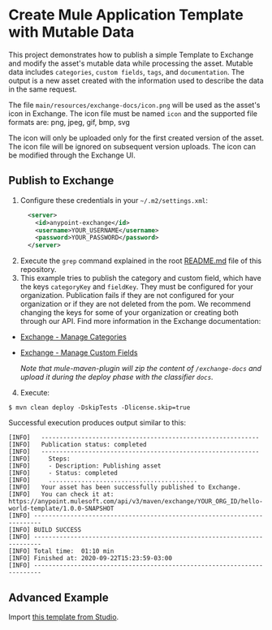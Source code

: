 # Create Mule Application Template with Mutable Data

This project demonstrates how to publish a simple Template to Exchange and modify the asset's mutable data while processing the asset. Mutable data includes `categories`, `custom fields`, `tags`, and `documentation`. The output is a new asset created with the information used to describe the data in the same request.

The file `main/resources/exchange-docs/icon.png` will be used as the asset's icon in Exchange. The icon file must be named `icon` and the supported file formats are: png, jpeg, gif, bmp, svg 

The icon will only be uploaded only for the first created version of the asset. The icon file will be ignored on subsequent version uploads. The icon can be modified through the Exchange UI.

## Publish to Exchange

1. Configure these credentials in your `~/.m2/settings.xml`:
    ```xml
      <server>
        <id>anypoint-exchange</id>
        <username>YOUR_USERNAME</username>
        <password>YOUR_PASSWORD</password>
      </server>
    ```
2. Execute the `grep` command explained in the root [README.md](../README.md) file of this repository.
3. This example tries to publish the category and custom field, which have the keys `categoryKey` and `fieldKey`. They must be configured for your organization. Publication fails if they are not configured for your organization or if they are not deleted from the pom. We recommend changing the keys for some of your organization or creating both through our API. Find more information in the Exchange documentation:
- [Exchange - Manage Categories](https://docs.mulesoft.com/exchange/to-manage-categories)
- [Exchange - Manage Custom Fields](https://docs.mulesoft.com/exchange/to-manage-custom-fields)

  *Note that mule-maven-plugin will zip the content of `/exchange-docs` and upload it during the deploy phase with the classifier `docs`.*

4. Execute:

```shell
$ mvn clean deploy -DskipTests -Dlicense.skip=true
```

Successful execution produces output similar to this:

```shell
[INFO]   ------------------------------------------------------------
[INFO]   Publication status: completed
[INFO]   ------------------------------------------------------------
[INFO]     Steps:
[INFO]     - Description: Publishing asset
[INFO]     - Status: completed
[INFO]     .........................................
[INFO]   Your asset has been successfully published to Exchange.
[INFO]   You can check it at: https://anypoint.mulesoft.com/api/v3/maven/exchange/YOUR_ORG_ID/hello-world-template/1.0.0-SNAPSHOT
[INFO] ------------------------------------------------------------------------
[INFO] BUILD SUCCESS
[INFO] ------------------------------------------------------------------------
[INFO] Total time:  01:10 min
[INFO] Finished at: 2020-09-22T15:23:59-03:00
[INFO] ------------------------------------------------------------------------
```

## Advanced Example

Import [this template from Studio](https://docs.mulesoft.com/studio/7.5/import-project-exchange).
